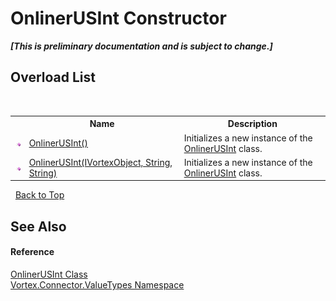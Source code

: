 # OnlinerUSInt Constructor 
 _**\[This is preliminary documentation and is subject to change.\]**_


## Overload List
&nbsp;<table><tr><th></th><th>Name</th><th>Description</th></tr><tr><td>![Public method](media/pubmethod.gif "Public method")</td><td><a href="M_Vortex_Connector_ValueTypes_OnlinerUSInt__ctor.md">OnlinerUSInt()</a></td><td>
Initializes a new instance of the <a href="T_Vortex_Connector_ValueTypes_OnlinerUSInt.md">OnlinerUSInt</a> class.</td></tr><tr><td>![Public method](media/pubmethod.gif "Public method")</td><td><a href="M_Vortex_Connector_ValueTypes_OnlinerUSInt__ctor_1.md">OnlinerUSInt(IVortexObject, String, String)</a></td><td>
Initializes a new instance of the <a href="T_Vortex_Connector_ValueTypes_OnlinerUSInt.md">OnlinerUSInt</a> class.</td></tr></table>&nbsp;
<a href="#onlinerusint-constructor">Back to Top</a>

## See Also


#### Reference
<a href="T_Vortex_Connector_ValueTypes_OnlinerUSInt.md">OnlinerUSInt Class</a><br /><a href="N_Vortex_Connector_ValueTypes.md">Vortex.Connector.ValueTypes Namespace</a><br />